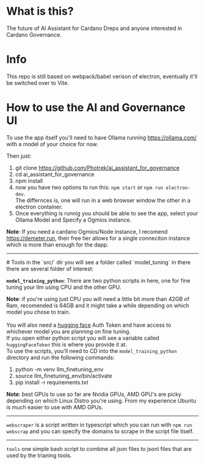 # What is this?

The future of AI Assistant for Cardano Dreps and anyone interested in Cardano Governance.

# Info
This repo is still based on webpack/babel verison of electron, eventually it'll be switched over to Vite.

# How to use the AI and Governance UI

To use the app itself you'll need to have Ollama running https://ollama.com/ with a model of your choice for now.

Then just:

1. git clone https://github.com/Photrek/ai_assistant_for_governance
2. cd ai_assistant_for_governance
3. npm install
4. now you have two options to run this: `npm start` or `npm run electron-dev`. <br />
   The differnces is, one will run in a web browser window the other in a electron container.
5. Once everything is runnig you should be able to see the app, select your Ollama Model and Specify a Ogmios instance.

**Note**: If you need a cardano Ogmios/Node instance, I recomend https://demeter.run, their free tier allows for a single conneciton instance which is more than enough for the dapp.


<hr />
# Tools
in the `src/` dir you will see a folder called `model_tuning` in there there are several folder of interest: <br />

**`model_training_python`**: There are two python scripts in here, one for fine tuning your llm using CPU and the other GPU.<br />

**Note**: if you're using just CPU you will need a little bit more than 42GB of Ram, recomended is 64GB and it might take a while depending on which model you chose to train.
<br /><br />
You will also need a [hugging face](https://huggingface.co/) Auth Token and have access to whichever model you are planning on fine tuning.
<br />
If you open either python script you will see a variable called `huggingFaceToken` this is where you provide it at.
<br />
To use the scripts, you'll need to CD into the `model_training_python` directory and run the following commands:

1)  python -m venv llm_finetuning_env
2)  source llm_finetuning_env/bin/activate
3)  pip install -r requirements.txt

**Note**: best GPUs to use so far are Nvidia GPUs, AMD GPU's are picky depending on which Linux Distro you're using. 
From my experience Ubuntu is much easier to use with AMD GPUs.
<br /><hr />

`webscraper` is a script written in typescript which you can run with `npm run webscrap` and you can specify the domains to scrape in the script file itself.
<br /><hr />

`tools` one simple bash script to combine all json files to jsonl files that are used by the trianing tools.
